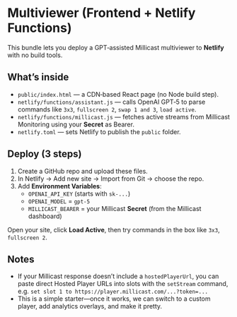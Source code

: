 # Multiviewer (Frontend + Netlify Functions)

This bundle lets you deploy a GPT‑assisted Millicast multiviewer to **Netlify** with no build tools.

## What’s inside
- `public/index.html` — a CDN‑based React page (no Node build step).
- `netlify/functions/assistant.js` — calls OpenAI GPT‑5 to parse commands like `3x3`, `fullscreen 2`, `swap 1 and 3`, `load active`.
- `netlify/functions/millicast.js` — fetches active streams from Millicast Monitoring using your **Secret** as Bearer.
- `netlify.toml` — sets Netlify to publish the `public` folder.

## Deploy (3 steps)
1. Create a GitHub repo and upload these files.
2. In Netlify → Add new site → Import from Git → choose the repo.
3. Add **Environment Variables**:
   - `OPENAI_API_KEY` (starts with `sk-...`)
   - `OPENAI_MODEL` = `gpt-5`
   - `MILLICAST_BEARER` = your Millicast **Secret** (from the Millicast dashboard)

Open your site, click **Load Active**, then try commands in the box like `3x3`, `fullscreen 2`.

## Notes
- If your Millicast response doesn’t include a `hostedPlayerUrl`, you can paste direct Hosted Player URLs into slots with the `setStream` command, e.g. `set slot 1 to https://player.millicast.com/...?token=...`
- This is a simple starter—once it works, we can switch to a custom player, add analytics overlays, and make it pretty.
